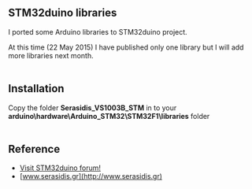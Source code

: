 STM32duino libraries
---
I ported some Arduino libraries to STM32duino project.

At this time (22 May 2015) I have published only one library but I will add more libraries next month.
<br><br>

Installation
---
Copy the folder **Serasidis_VS1003B_STM** in to your **arduino\hardware\Arduino_STM32\STM32F1\libraries** folder
<br><br>

Reference
---
- [Visit STM32duino forum!][A]
- [www.serasidis.gr](http://www.serasidis.gr)

[A]:http://www.stm32duino.com

